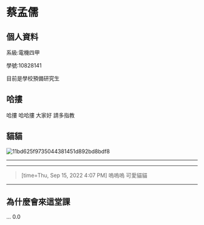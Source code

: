 # 蔡孟儒


## 個人資料
系級:電機四甲  

學號:10828141  

目前是學校預備研究生

## 哈摟

哈摟
哈哈摟
大家好
請多指教

## 貓貓
![11bd625f9735044381451d892bd8bdf8](https://user-images.githubusercontent.com/113584557/190360573-febaa0bc-acf1-4f94-a4d8-fb0a08ab2025.png)

---

> [reference]: https://www.google.com/search?q=貓貓&source=lnms&tbm=isch&sa=X&ved=2ahUKEwi26Mmuqpb6AhUKqFYBHX-MAXcQ_AUoAXoECAEQBA&biw=1920&bih=969&dpr=1#imgrc=cHRRhGhFk3zbyM

---

> [time=Thu, Sep 15, 2022 4:07 PM] 嗚嗚嗚 可愛貓貓
>
> 

---
## 為什麼會來這堂課
...
0.0

